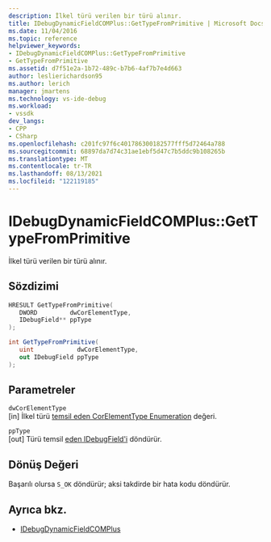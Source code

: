 ```yaml
---
description: İlkel türü verilen bir türü alınır.
title: IDebugDynamicFieldCOMPlus::GetTypeFromPrimitive | Microsoft Docs
ms.date: 11/04/2016
ms.topic: reference
helpviewer_keywords:
- IDebugDynamicFieldCOMPlus::GetTypeFromPrimitive
- GetTypeFromPrimitive
ms.assetid: d7f51e2a-1b72-489c-b7b6-4af7b7e4d663
author: leslierichardson95
ms.author: lerich
manager: jmartens
ms.technology: vs-ide-debug
ms.workload:
- vssdk
dev_langs:
- CPP
- CSharp
ms.openlocfilehash: c201fc97f6c401786300182577fff5d72464a788
ms.sourcegitcommit: 68897da7d74c31ae1ebf5d47c7b5ddc9b108265b
ms.translationtype: MT
ms.contentlocale: tr-TR
ms.lasthandoff: 08/13/2021
ms.locfileid: "122119185"
---
```

# <a name="idebugdynamicfieldcomplusgettypefromprimitive"></a>IDebugDynamicFieldCOMPlus::GetTypeFromPrimitive
İlkel türü verilen bir türü alınır.

## <a name="syntax"></a>Sözdizimi

```cpp
HRESULT GetTypeFromPrimitive(
   DWORD         dwCorElementType,
   IDebugField** ppType
);
```

```csharp
int GetTypeFromPrimitive(
   uint            dwCorElementType,
   out IDebugField ppType
);
```

## <a name="parameters"></a>Parametreler
`dwCorElementType`\
[in] İlkel türü [temsil eden CorElementType Enumeration](/dotnet/framework/unmanaged-api/metadata/corelementtype-enumeration) değeri.

`ppType`\
[out] Türü temsil [eden IDebugField'i](../../../extensibility/debugger/reference/idebugfield.md) döndürür.

## <a name="return-value"></a>Dönüş Değeri
 Başarılı olursa `S_OK` döndürür; aksi takdirde bir hata kodu döndürür.

## <a name="see-also"></a>Ayrıca bkz.
- [IDebugDynamicFieldCOMPlus](../../../extensibility/debugger/reference/idebugdynamicfieldcomplus.md)
